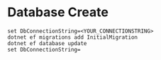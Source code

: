 ﻿# Database Create

```
set DbConnectionString=<YOUR_CONNECTIONSTRING>
dotnet ef migrations add InitialMigration
dotnet ef database update
set DbConnectionString=
```